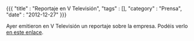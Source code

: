 {{{
  "title" : "Reportaje en V Televisión",
  "tags"  : [],
  "category" : "Prensa",
  "date" : "2012-12-27"
}}}

Ayer emitieron en V Televisión un reportaje sobre la empresa. Podéis verlo [en este enlace](http://www.vtelevision.es/informativosv/2012/10/26/0031_26_156733.htm).
